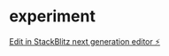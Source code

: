 # experiment

[Edit in StackBlitz next generation editor ⚡️](https://stackblitz.com/~/github.com/nagvanshi9275/experiment)